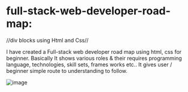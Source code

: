 # full-stack-web-developer-road-map:

//div blocks using Html and Css//

I have created a Full-stack web developer road map using html, css for beginner.
Basically It shows various roles & their requires programming language, technologies, skill sets, frames works etc..
It gives user / beginner simple route to understanding to follow.

![image](https://user-images.githubusercontent.com/126344231/228320281-007cb645-4d53-4ccd-b3ac-94b93f804fbc.png)

